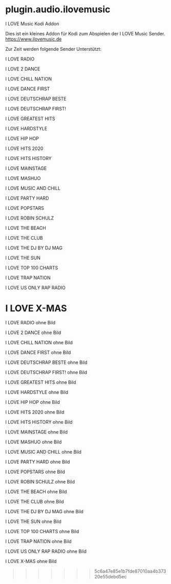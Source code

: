 # plugin.audio.ilovemusic

I LOVE Music Kodi Addon

Dies ist ein kleines Addon für Kodi zum Abspielen der I LOVE Music Sender.
https://www.ilovemusic.de

Zur Zeit werden folgende Sender Unterstützt:

I LOVE RADIO

I LOVE 2 DANCE

I LOVE CHILL NATION

I LOVE DANCE FIRST

I LOVE DEUTSCHRAP BESTE

I LOVE DEUTSCHRAP FIRST!

I LOVE GREATEST HITS

I LOVE HARDSTYLE

I LOVE HIP HOP

I LOVE HITS 2020

I LOVE HITS HISTORY

I LOVE MAINSTAGE

I LOVE MASHUO

I LOVE MUSIC AND CHILL

I LOVE PARTY HARD

I LOVE POPSTARS

I LOVE ROBIN SCHULZ

I LOVE THE BEACH

I LOVE THE CLUB

I LOVE THE DJ BY DJ MAG

I LOVE THE SUN

I LOVE TOP 100 CHARTS

I LOVE TRAP NATION

I LOVE US ONLY RAP RADIO

I LOVE X-MAS
=======
I LOVE RADIO	ohne Bild

I LOVE 2 DANCE	ohne Bild

I LOVE CHILL NATION	ohne Bild

I LOVE DANCE FIRST	ohne Bild

I LOVE DEUTSCHRAP BESTE	ohne Bild

I LOVE DEUTSCHRAP FIRST!	ohne Bild

I LOVE GREATEST HITS	ohne Bild

I LOVE HARDSTYLE	ohne Bild

I LOVE HIP HOP	ohne Bild

I LOVE HITS 2020	ohne Bild

I LOVE HITS HISTORY	ohne Bild

I LOVE MAINSTAGE	ohne Bild

I LOVE MASHUO	ohne Bild

I LOVE MUSIC AND CHILL	ohne Bild

I LOVE PARTY HARD	ohne Bild

I LOVE POPSTARS	ohne Bild

I LOVE ROBIN SCHULZ	ohne Bild

I LOVE THE BEACH	ohne Bild

I LOVE THE CLUB	ohne Bild

I LOVE THE DJ BY DJ MAG	ohne Bild

I LOVE THE SUN	ohne Bild

I LOVE TOP 100 CHARTS	ohne Bild

I LOVE TRAP NATION	ohne Bild

I LOVE US ONLY RAP RADIO	ohne Bild

I LOVE X-MAS	ohne Bild
>>>>>>> 5c6a47e85e1b7fde87010aa4b37320e55debd5ec
